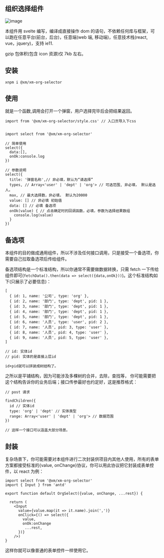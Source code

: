 ## 组织选择组件

![image](https://user-images.githubusercontent.com/13190639/175007916-1245042b-3883-4853-ac4f-e03f2f11ee99.png)


本组件用 svelte 编写，编译成直接操作 dom 的语句，不依赖任何库与框架，可以跑在任意平台(前台，后台)，任意端(web 端, 移动端)，任意技术栈(react, vue，jquery)，支持 ie11.

gzip 包体积(包含 icon 资源)仅 7kb 左右。

## 安装

```
xnpm i @xm/xm-org-selector
```

## 使用

就是一个函数,调用会打开一个弹窗，用户选择完毕后会把结果返回。

```
import from '@xm/xm-org-selector/style.css' // 入口页导入下css


import select from '@xm/xm-org-selector'

// 简单使用
select({
  data:[],
  onOk:console.log
})

// 参数说明
select({
  title: '弹窗名称',// 非必填，默认为“请选择”
  types, // Array<'user' | 'dept' | 'org'> // 可选范围, 非必填， 默认是选人。
  max, // 最大选择数，非必填， 默认为20000
  value: [] // 非必填 初始值
  data: [] // 必填 备选项
  onOk(value) { // 点击确定时的回调函数，必填，参数为选择结果数组
    console.log(value)
  }
})

```

## 备选项

本组件的目的做成通用组件，所以不涉及任何接口调用，只是接受一个备选项，你需要自己拉取备选项后传给组件。

备选项结构是一个标准结构，所以你通常不需要做数据转换，只需 fetch 一下传给组件即可(`fetchData().then(data => select({data,onOk}))`)。这个标准结构如下(只展示了必要信息)：

```
[
  { id: 1, name: '公司', type: 'org' },
  { id: 2, name: '部门', type: 'dept', pid: 1 },
  { id: 3, name: '部门', type: 'dept', pid: 1 },
  { id: 4, name: '部门', type: 'dept', pid: 1 },
  { id: 5, name: '部门', type: 'dept', pid: 1 },
  { id: 6, name: '人员', type: 'user', pid: 2 },
  { id: 7, name: '人员', pid: 3, type: 'user' },
  { id: 8, name: '人员', pid: 4, type: 'user' },
  { id: 9, name: '人员', pid: 5, type: 'user' },
]

// id: 实体id
// pid: 实体的是直接上层id

id+pid就可以拼装成树结构了。
```

之所以是平铺结构，因为可能涉及多棵树的合并，去除，查找等， 你可能需要把这个结构告诉你的业务后端；接口传参最好也约定好，这是推荐格式：

```
// post 请求

findChildren({
  id // 实体id
  type: 'org' | 'dept' // 实体类型
  range: Array<'user' | 'dept' | 'org'> // 数据范围
})

// 这样一个接口可以涵盖大部分场景。
```

## 封装

复杂场景下，你可能需要对本组件进行二次封装供项目内其他人使用，所有的表单方案都接受标准的{value, onChange}协议，你可以用此协议把它封装成表单控件，以 react 为例：

```
import select from '@xm/xm-org-selector'
import { Input } from 'antd'

export function default OrgSelect({value, onChange, ...rest}) {

  return (
    <Input
      value={value.map(it => it.name).join(',')}
      onClick={() => select({
        value,
        onOk:onChange
         ...rest,
      })}
    />)
}

```

这样你就可以像普通的表单控件一样使用它。
